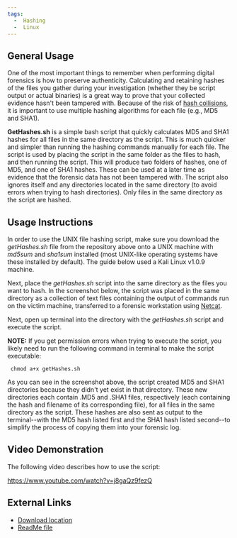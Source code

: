 ```yaml
---
tags:
  -  Hashing
  -  Linux
---
```

## General Usage

One of the most important things to remember when performing digital
forensics is how to preserve authenticity. Calculating and retaining
hashes of the files you gather during your investigation (whether they
be script output or actual binaries) is a great way to prove that your
collected evidence hasn't been tampered with. Because of the risk of
[hash
collisions](https://en.wikipedia.org/wiki/Collision_%28computer_science%29),
it is important to use multiple hashing algorithms for each file (e.g.,
MD5 and SHA1).

**GetHashes.sh** is a simple bash script that quickly calculates MD5 and
SHA1 hashes for all files in the same directory as the script. This is
much quicker and simpler than running the hashing commands manually for
each file. The script is used by placing the script in the same folder
as the files to hash, and then running the script. This will produce two
folders of hashes, one of MD5, and one of SHA1 hashes. These can be used
at a later time as evidence that the forensic data has not been tampered
with. The script also ignores itself and any directories located in the
same directory (to avoid errors when trying to hash directories). Only
files in the same directory as the script are hashed.

## Usage Instructions

In order to use the UNIX file hashing script, make sure you download the
*getHashes.sh* file from the repository above onto a UNIX machine with
*md5sum* and *sha1sum* installed (most UNIX-like operating systems have
these installed by default). The guide below used a Kali Linux v1.0.9
machine.

Next, place the *getHashes.sh* script into the same directory as the
files you want to hash. In the screenshot below, the script was placed
in the same directory as a collection of text files containing the
output of commands run on the victim machine, transferred to a forensic
workstation using [Netcat](netcat.md).

Next, open up terminal into the directory with the *getHashes.sh* script
and execute the script.

**NOTE:** If you get permission errors when trying to execute the
script, you likely need to run the following command in terminal to make
the script executable:

` chmod a+x getHashes.sh`

As you can see in the screenshot above, the script created MD5 and SHA1
directories because they didn't yet exist in that directory. These new
directories each contain .MD5 and .SHA1 files, respectively (each
containing the hash and filename of its corresponding file), for all
files in the same directory as the script. These hashes are also sent as
output to the terminal--with the MD5 hash listed first and the SHA1 hash
listed second--to simplify the process of copying them into your
forensic log.

## Video Demonstration

The following video describes how to use the script:

<https://www.youtube.com/watch?v=j8gaQz9fezQ>

## External Links

* [Download location](https://bitbucket.org/stewdebaker/unix-hashing-script)
* [ReadMe file](http://technicallysane.blogspot.com/p/unix-file-hashing-script.html)
